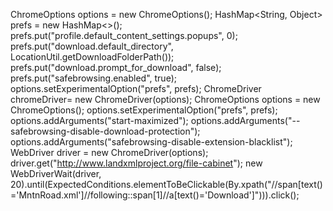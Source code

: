 ChromeOptions options = new ChromeOptions();
HashMap<String, Object> prefs = new HashMap<>();
prefs.put("profile.default_content_settings.popups", 0);
prefs.put("download.default_directory", LocationUtil.getDownloadFolderPath());
prefs.put("download.prompt_for_download", false);
prefs.put("safebrowsing.enabled", true);
options.setExperimentalOption("prefs", prefs);
ChromeDriver chromeDriver= new ChromeDriver(options);
ChromeOptions options = new ChromeOptions();
options.setExperimentalOption("prefs", prefs);
options.addArguments("start-maximized");
options.addArguments("--safebrowsing-disable-download-protection");
options.addArguments("safebrowsing-disable-extension-blacklist");
WebDriver driver =  new ChromeDriver(options); 
driver.get("http://www.landxmlproject.org/file-cabinet");
new WebDriverWait(driver, 20).until(ExpectedConditions.elementToBeClickable(By.xpath("//span[text()='MntnRoad.xml']//following::span[1]//a[text()='Download']"))).click();
